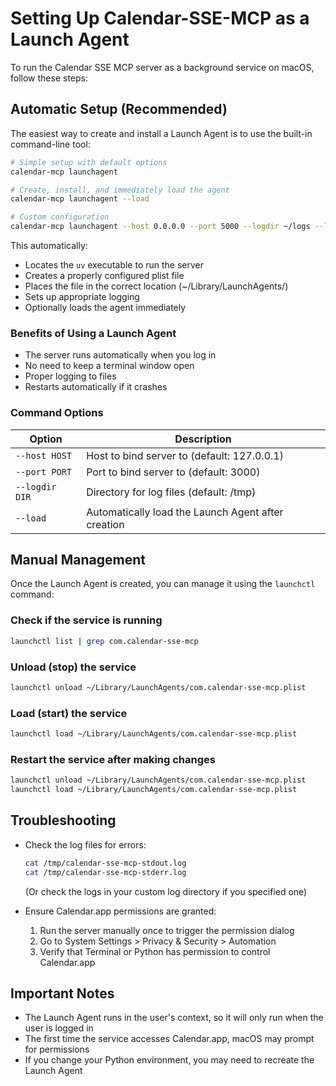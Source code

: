 # Setting Up Calendar-SSE-MCP as a Launch Agent

To run the Calendar SSE MCP server as a background service on macOS, follow these steps:

## Automatic Setup (Recommended)

The easiest way to create and install a Launch Agent is to use the built-in command-line tool:

```bash
# Simple setup with default options
calendar-mcp launchagent

# Create, install, and immediately load the agent
calendar-mcp launchagent --load

# Custom configuration
calendar-mcp launchagent --host 0.0.0.0 --port 5000 --logdir ~/logs --load
```

This automatically:
- Locates the `uv` executable to run the server
- Creates a properly configured plist file
- Places the file in the correct location (~/Library/LaunchAgents/)
- Sets up appropriate logging
- Optionally loads the agent immediately

### Benefits of Using a Launch Agent

- The server runs automatically when you log in
- No need to keep a terminal window open
- Proper logging to files
- Restarts automatically if it crashes

### Command Options

| Option | Description |
|--------|-------------|
| `--host HOST` | Host to bind server to (default: 127.0.0.1) |
| `--port PORT` | Port to bind server to (default: 3000) |
| `--logdir DIR` | Directory for log files (default: /tmp) |
| `--load` | Automatically load the Launch Agent after creation |

## Manual Management

Once the Launch Agent is created, you can manage it using the `launchctl` command:

### Check if the service is running

```bash
launchctl list | grep com.calendar-sse-mcp
```

### Unload (stop) the service

```bash
launchctl unload ~/Library/LaunchAgents/com.calendar-sse-mcp.plist
```

### Load (start) the service

```bash
launchctl load ~/Library/LaunchAgents/com.calendar-sse-mcp.plist
```

### Restart the service after making changes

```bash
launchctl unload ~/Library/LaunchAgents/com.calendar-sse-mcp.plist
launchctl load ~/Library/LaunchAgents/com.calendar-sse-mcp.plist
```

## Troubleshooting

- Check the log files for errors:
  ```bash
  cat /tmp/calendar-sse-mcp-stdout.log
  cat /tmp/calendar-sse-mcp-stderr.log
  ```
  (Or check the logs in your custom log directory if you specified one)

- Ensure Calendar.app permissions are granted:
  1. Run the server manually once to trigger the permission dialog
  2. Go to System Settings > Privacy & Security > Automation
  3. Verify that Terminal or Python has permission to control Calendar.app

## Important Notes

- The Launch Agent runs in the user's context, so it will only run when the user is logged in
- The first time the service accesses Calendar.app, macOS may prompt for permissions
- If you change your Python environment, you may need to recreate the Launch Agent 